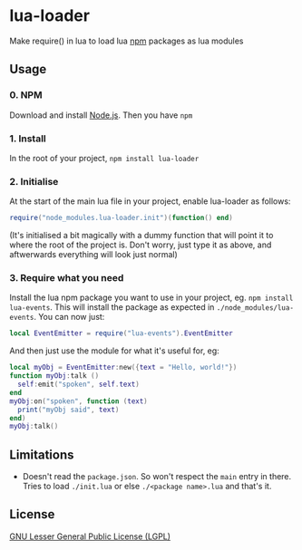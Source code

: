 # lua-loader

Make require() in lua to load lua [npm](http://npmjs.org) packages as lua modules

## Usage

### 0. NPM
Download and install [Node.js](http://nodejs.org/download/). Then you have `npm`

### 1. Install
In the root of your project, `npm install lua-loader`

### 2. Initialise
At the start of the main lua file in your project, enable lua-loader as follows:
```lua
require("node_modules.lua-loader.init")(function() end)
```
(It's initialised a bit magically with a dummy function that will point it to where the root of the project is.
Don't worry, just type it as above, and aftwerwards everything will look just normal)

### 3. Require what you need
Install the lua npm package you want to use in your project, eg. `npm install lua-events`.
This will install the package as expected in `./node_modules/lua-events`.
You can now just:
```lua
local EventEmitter = require("lua-events").EventEmitter
```
And then just use the module for what it's useful for, eg:
```lua
local myObj = EventEmitter:new({text = "Hello, world!"})
function myObj:talk ()
  self:emit("spoken", self.text)
end
myObj:on("spoken", function (text)
  print("myObj said", text)
end)
myObj:talk()
```

## Limitations
- Doesn't read the `package.json`. So won't respect the `main` entry in there. Tries to load `./init.lua` or else `./<package name>.lua` and that's it.

## License
[GNU Lesser General Public License (LGPL)](http://www.gnu.org/licenses/lgpl-3.0.txt)
